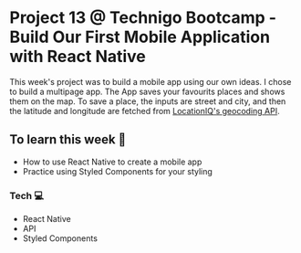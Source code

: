 
# Project 13 @ Technigo Bootcamp - Build Our First Mobile Application with React Native


This week's project was to build a mobile app using our own ideas. I chose to build a multipage app. The App saves your favourits places and shows them on the map. To save a place, the inputs are street and city, and then the latitude and longitude are fetched from [LocationIQ's geocoding API](https://locationiq.com/). 

## To learn this week 🧠

- How to use React Native to create a mobile app
- Practice using Styled Components for your styling

### Tech  💻

- React Native
- API
- Styled Components


